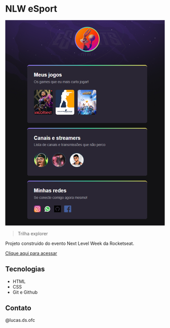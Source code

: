 # NLW eSport

![preview](./github/preview.png)

>Trilha explorer 

Projeto construido do evento Next Level Week da Rocketseat.


[Clique aqui para acessar](https://nlw-esports-explorer-three.vercel.app/)

## Tecnologias

- HTML
- CSS
- Git e Github

## Contato

@lucas.ds.ofc
